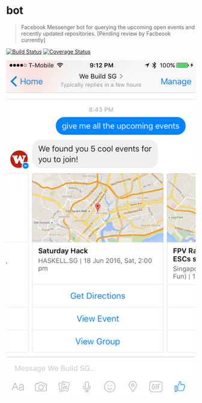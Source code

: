 # bot

> Facebook Messenger bot for querying the upcoming open events and recently updated repositories. [Pending review by Facbeook currently]


[![Build Status](https://travis-ci.org/webuildsg/bot.svg?branch=master)](https://travis-ci.org/webuildsg/bot) [![Coverage Status](https://coveralls.io/repos/webuildsg/bot/badge.svg?branch=master)](https://coveralls.io/r/webuildsg/bot?branch=master)

![](screenshot.png)

